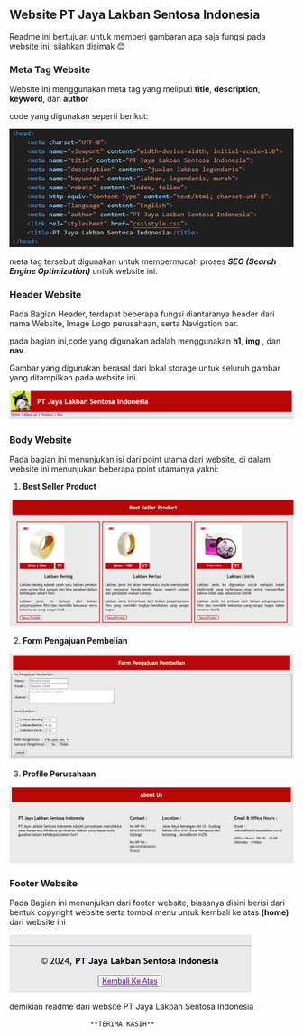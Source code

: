 ## Website PT Jaya Lakban Sentosa Indonesia

Readme ini bertujuan untuk memberi gambaran apa saja fungsi pada website ini, silahkan disimak 😊

### Meta Tag Website

Website ini menggunakan meta tag yang meliputi **title**, **description**, **keyword**, dan **author**

code yang digunakan seperti berikut:

![Meta Tag](asset/CodeMetaTag.PNG)

meta tag tersebut digunakan untuk mempermudah proses ***SEO (Search Engine Optimization)*** untuk website ini.

### Header Website

Pada Bagian Header, terdapat beberapa fungsi diantaranya header dari nama Website, Image Logo perusahaan, serta Navigation bar.

pada bagian ini,code yang digunakan adalah menggunakan **h1**, **img** , dan **nav**.

Gambar yang digunakan berasal dari lokal storage untuk seluruh gambar yang ditampilkan pada website ini.

![header](asset/HeaderWebsite.PNG)

### Body Website

Pada bagian ini menunjukan isi dari point utama dari website, di dalam website ini menunjukan beberapa point utamanya yakni:

1. **Best Seller Product**

![bestseller](asset/Bestseller.PNG)

2. **Form Pengajuan Pembelian**

![form](asset/Formpembelian.PNG)

3. **Profile Perusahaan**

![profile](asset/profile.PNG)

### Footer Website

Pada Bagian ini menunjukan dari footer website, biasanya disini berisi dari bentuk copyright website serta tombol menu untuk kembali ke atas **(home)** dari website ini

![footer](asset/footer.PNG)

demikian readme dari website PT Jaya Lakban Sentosa Indonesia

                        **TERIMA KASIH**

